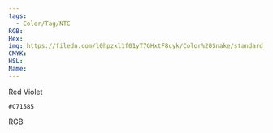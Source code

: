 ```yaml
---
tags:
  - Color/Tag/NTC
RGB:
Hex:
img: https://filedn.com/l0hpzxl1f01yT7GHxtF8cyk/Color%20Snake/standard_csv_to_svg/%23/C71585.svg
CMYK:
HSL:
Name:
---
```

Red Violet
```palette
#C71585
```
RGB
